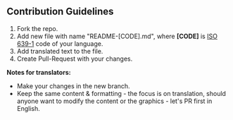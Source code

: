 ## Contribution Guidelines

1. Fork the repo.
2. Add new file with name "README-[CODE].md", where **[CODE]** is [ISO 639-1](https://en.wikipedia.org/wiki/List_of_ISO_639-1_codes) code of your language.
3. Add translated text to the file.
4. Create Pull-Request with your changes.

**Notes for translators:**

* Make your changes in the new branch.
* Keep the same content & formatting - the focus is on translation, should anyone want to modify the content or the graphics - let's PR first in English.
